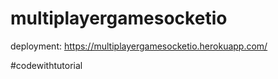 # multiplayergamesocketio

deployment: 
https://multiplayergamesocketio.herokuapp.com/


#codewithtutorial

